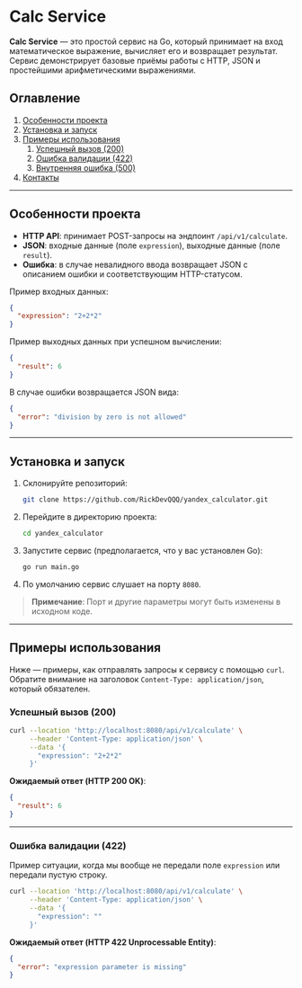 # Calc Service

**Calc Service** — это простой сервис на Go, который принимает на вход математическое выражение, вычисляет его и возвращает результат.  
Сервис демонстрирует базовые приёмы работы с HTTP, JSON и простейшими арифметическими выражениями.

## Оглавление
1. [Особенности проекта](#особенности-проекта)
2. [Установка и запуск](#установка-и-запуск)
3. [Примеры использования](#примеры-использования)
    1. [Успешный вызов (200)](#успешный-вызов-200)
    2. [Ошибка валидации (422)](#ошибка-валидации-422)
    3. [Внутренняя ошибка (500)](#внутренняя-ошибка-500)
4. [Контакты](#контакты)

---

## Особенности проекта
- **HTTP API**: принимает POST-запросы на эндпоинт `/api/v1/calculate`.
- **JSON**: входные данные (поле `expression`), выходные данные (поле `result`).
- **Ошибка**: в случае невалидного ввода возвращает JSON с описанием ошибки и соответствующим HTTP-статусом.

Пример входных данных:
```json
{
  "expression": "2+2*2"
}
```
Пример выходных данных при успешном вычислении:
```json
{
  "result": 6
}
```
В случае ошибки возвращается JSON вида:
```json
{
  "error": "division by zero is not allowed"
}
```

---

## Установка и запуск

1. Склонируйте репозиторий:
   ```bash
   git clone https://github.com/RickDevQQQ/yandex_calculator.git
   ```
2. Перейдите в директорию проекта:
   ```bash
   cd yandex_calculator
   ```
3. Запустите сервис (предполагается, что у вас установлен Go):
   ```bash
   go run main.go
   ```
4. По умолчанию сервис слушает на порту `8080`.

> **Примечание**: Порт и другие параметры могут быть изменены в исходном коде.

---

## Примеры использования

Ниже — примеры, как отправлять запросы к сервису с помощью `curl`.  
Обратите внимание на заголовок `Content-Type: application/json`, который обязателен.

### Успешный вызов (200)

```bash
curl --location 'http://localhost:8080/api/v1/calculate' \
     --header 'Content-Type: application/json' \
     --data '{
       "expression": "2+2*2"
     }'
```

**Ожидаемый ответ (HTTP 200 OK)**:
```json
{
  "result": 6
}
```

---

### Ошибка валидации (422)
Пример ситуации, когда мы вообще не передали поле `expression` или передали пустую строку.

```bash
curl --location 'http://localhost:8080/api/v1/calculate' \
     --header 'Content-Type: application/json' \
     --data '{
       "expression": ""
     }'
```
**Ожидаемый ответ (HTTP 422 Unprocessable Entity)**:
```json
{
  "error": "expression parameter is missing"
}
```
